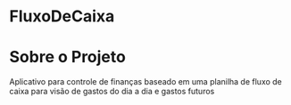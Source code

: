 # FluxoDeCaixa
 
# Sobre o Projeto
Aplicativo para controle de finanças baseado em uma planilha de fluxo de caixa para visão de gastos do dia a dia e gastos futuros
